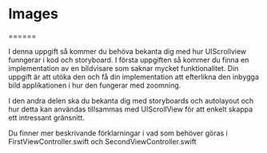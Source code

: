 # Images
======

I denna uppgift så kommer du behöva bekanta dig med hur UIScrollview funngerar i kod och storyboard. I första uppgiften så kommer du finna en implementation av en bildvisare som saknar mycket funktionalitet. Din uppgift är att utöka den och få din implementation att efterlikna den inbygga bild applikationen i hur den fungerar med zoomning.

I den andra delen ska du bekanta dig med storyboards och autolayout och hur detta kan användas tillsammas med UIScrollView för att enkelt skappa ett intressant gränsnitt.

Du finner mer beskrivande förklarningar i vad som behöver göras i FirstViewController.swift och SecondViewController.swift